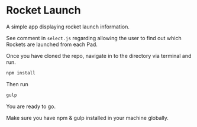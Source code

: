 # Rocket Launch
A simple app displaying rocket launch information.

See comment in `select.js` regarding allowing the user to find out which Rockets are launched from each Pad.

Once you have cloned the repo, navigate in to the directory via terminal and run.

```javascript
npm install
```
Then run

```javascript
gulp
```

You are ready to go.

Make sure you have npm & gulp installed in your machine globally.
